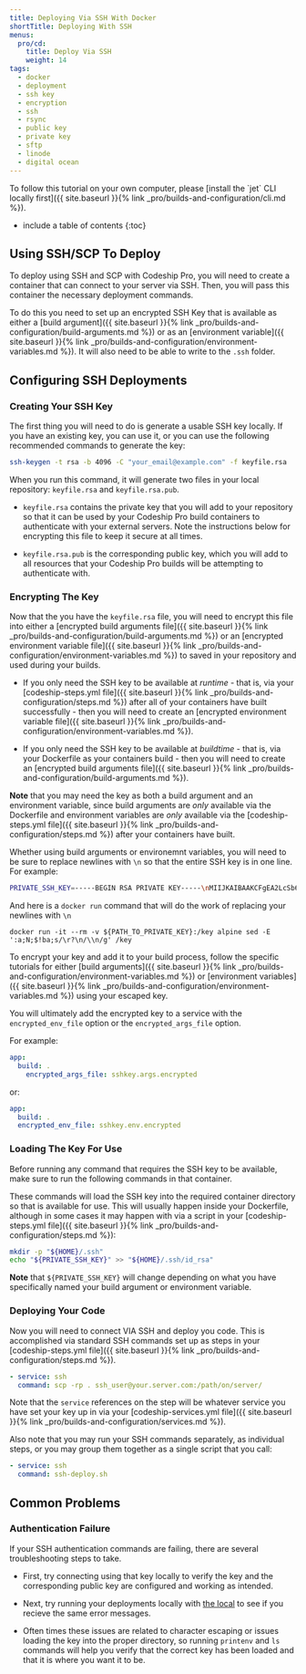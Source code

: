 ```yaml
---
title: Deploying Via SSH With Docker
shortTitle: Deploying With SSH
menus:
  pro/cd:
    title: Deploy Via SSH
    weight: 14
tags:
  - docker
  - deployment
  - ssh key
  - encryption
  - ssh
  - rsync
  - public key
  - private key
  - sftp
  - linode
  - digital ocean
---
```


<div class="info-block">
To follow this tutorial on your own computer, please [install the `jet` CLI locally first]({{ site.baseurl }}{% link _pro/builds-and-configuration/cli.md %}).
</div>

* include a table of contents
{:toc}

## Using SSH/SCP To Deploy

To deploy using SSH and SCP with Codeship Pro, you will need to create a container that can connect to your server via SSH. Then, you will pass this container the necessary deployment commands.

To do this you need to set up an encrypted SSH Key that is available as either a [build argument]({{ site.baseurl }}{% link _pro/builds-and-configuration/build-arguments.md %}) or as an [environment variable]({{ site.baseurl }}{% link _pro/builds-and-configuration/environment-variables.md %}). It will also need to be able to write to the `.ssh` folder.

## Configuring SSH Deployments

### Creating Your SSH Key

The first thing you will need to do is generate a usable SSH key locally. If you have an existing key, you can use it, or you can use the following recommended commands to generate the key:

```bash
ssh-keygen -t rsa -b 4096 -C "your_email@example.com" -f keyfile.rsa
```

When you run this command, it will generate two files in your local repository: `keyfile.rsa` and `keyfile.rsa.pub`.

- `keyfile.rsa`  contains the private key that you will add to your repository so that it can be used by your Codeship Pro build containers to authenticate with your external servers. Note the instructions below for encrypting this file to keep it secure at all times.

- `keyfile.rsa.pub` is the corresponding public key, which you will add to all resources that your Codeship Pro builds will be attempting to authenticate with.

### Encrypting The Key

Now that the you have the `keyfile.rsa` file, you will need to encrypt this file into either a [encrypted build arguments file]({{ site.baseurl }}{% link _pro/builds-and-configuration/build-arguments.md %}) or an [encrypted environment variable file]({{ site.baseurl }}{% link _pro/builds-and-configuration/environment-variables.md %}) to saved in your repository and used during your builds.

- If you only need the SSH key to be available at _runtime_ - that is, via your [codeship-steps.yml file]({{ site.baseurl }}{% link _pro/builds-and-configuration/steps.md %}) after all of your containers have built successfully - then you will need to create an [encrypted environment variable file]({{ site.baseurl }}{% link _pro/builds-and-configuration/environment-variables.md %}).

- If you only need the SSH key to be available at _buildtime_ - that is, via your Dockerfile as your containers build - then you will need to create an [encrypted build arguments file]({{ site.baseurl }}{% link _pro/builds-and-configuration/build-arguments.md %}).

**Note** that you may need the key as both a build argument and an environment variable, since build arguments are _only_ available via the Dockerfile and environment variables are _only_ available via the [codeship-steps.yml file]({{ site.baseurl }}{% link _pro/builds-and-configuration/steps.md %}) after your containers have built.

Whether using build arguments or environemnt variables, you will need to be sure to replace newlines with `\n` so that the entire SSH key is in one line. For example:

```bash
PRIVATE_SSH_KEY=-----BEGIN RSA PRIVATE KEY-----\nMIIJKAIBAAKCFgEA2LcSb6INQUVZZ0iZJYYkc8dMHLLqrmtIrzZ...
```

And here is a `docker run` command that will do the work of replacing your newlines with `\n`

```
docker run -it --rm -v ${PATH_TO_PRIVATE_KEY}:/key alpine sed -E ':a;N;$!ba;s/\r?\n/\\n/g' /key
```

To encrypt your key and add it to your build process, follow the specific tutorials for either [build arguments]({{ site.baseurl }}{% link _pro/builds-and-configuration/environment-variables.md %}) or [environment variables]({{ site.baseurl }}{% link _pro/builds-and-configuration/environment-variables.md %}) using your escaped key.

You will ultimately add the encrypted  key to a service with the `encrypted_env_file` option or the `encrypted_args_file` option.

For example:

```yaml
app:
  build: .
    encrypted_args_file: sshkey.args.encrypted
```

or:

```yaml
app:
  build: .
  encrypted_env_file: sshkey.env.encrypted
```

### Loading The Key For Use

Before running any command that requires the SSH key to be available, make sure to run the following commands in that container.

These commands will load the SSH key into the required container directory so that is available for use. This will usually happen inside your Dockerfile, although in some cases it may happen with via a script in your [codeship-steps.yml file]({{ site.baseurl }}{% link _pro/builds-and-configuration/steps.md %}):

```bash
mkdir -p "${HOME}/.ssh"
echo "${PRIVATE_SSH_KEY}" >> "${HOME}/.ssh/id_rsa"
```

**Note** that `${PRIVATE_SSH_KEY}` will change depending on what you have specifically named your build argument or environment variable.

### Deploying Your Code

Now you will need to connect VIA SSH and deploy you code. This is accomplished via standard SSH commands set up as steps in your [codeship-steps.yml file]({{ site.baseurl }}{% link _pro/builds-and-configuration/steps.md %}).

```yaml
- service: ssh
  command: scp -rp . ssh_user@your.server.com:/path/on/server/
```

Note that the `service` references on the step will be whatever service you have set your key up in via your [codeship-services.yml file]({{ site.baseurl }}{% link _pro/builds-and-configuration/services.md %}).

Also note that you may run your SSH commands separately, as individual steps, or you may group them together as a single script that you call:

```yaml
- service: ssh
  command: ssh-deploy.sh
```

## Common Problems

### Authentication Failure

If your SSH authentication commands are failing, there are several troubleshooting steps to take.

- First, try connecting using that key locally to verify the key and the corresponding public key are configured and working as intended.

- Next, try running your deployments locally with [the local]() to see if you recieve the same error messages.

- Often times these issues are related to character escaping or issues loading the key into the proper directory, so running `printenv` and `ls` commands will help you verify that the correct key has been loaded and that it is where you want it to be.
